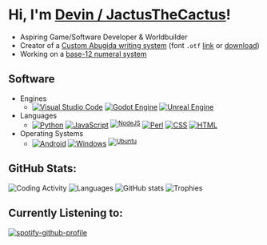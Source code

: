 # Hi, I'm [Devin / JactusTheCactus](https://linktr.ee/JactusTheCactus?subscribe)!
- Aspiring Game/Software Developer & Worldbuilder 
- Creator of a [Custom Abugida writing system](https://jactusthecactus.github.io/wiki/worldbuilding/abugida/abugida.html) (font `.otf` [link](https://github.com/JactusTheCactus/new-abugida/blob/main/master_otf/Font-Regular.otf) or [download](https://github.com/JactusTheCactus/new-abugida/raw/refs/heads/main/master_otf/Font-Regular.otf))
- Working on a [base-12 numeral system](https://jactusthecactus.github.io/wiki/worldbuilding/abugida/numbers.html)
## Software
<!--
https://inttter.github.io/md-badges/
-->
- Engines
	- [![Visual Studio Code](https://custom-icon-badges.demolab.com/badge/Visual%20Studio%20Code-0078d7.svg?logo=vsc&logoColor=white)](#)
		[![Godot Engine](https://img.shields.io/badge/Godot-%23FFFFFF.svg?logo=godot-engine)](#)
		[![Unreal Engine](https://img.shields.io/badge/Unreal%20Engine-%23313131.svg?logo=unrealengine&logoColor=white)](#)
- Languages
	- [![Python](https://img.shields.io/badge/Python-3776AB?logo=python&logoColor=fff)](#)
		[![JavaScript](https://img.shields.io/badge/JavaScript-F7DF1E?logo=javascript&logoColor=000)](#)
		<sup>[![NodeJS](https://img.shields.io/badge/Node.js-6DA55F?logo=node.js&logoColor=white)](#)</sup>
		[![Perl](https://img.shields.io/badge/Perl-%2339457E.svg?logo=perl&logoColor=white)](#)
		[![CSS](https://img.shields.io/badge/CSS-639?logo=css&logoColor=fff)](#)
		[![HTML](https://img.shields.io/badge/HTML-%23E34F26.svg?logo=html5&logoColor=white)](#)
- Operating Systems
	- [![Android](https://img.shields.io/badge/Android-3DDC84?logo=android&logoColor=white)](#)
		[![Windows](https://custom-icon-badges.demolab.com/badge/Windows-0078D6?logo=windows11&logoColor=white)](#)
		<sup>[![Ubuntu](https://img.shields.io/badge/Ubuntu-E95420?logo=ubuntu&logoColor=white)](#)</sup>

## GitHub Stats:

![Coding Activity](https://wakatime.com/share/@52ac2d9f-0012-46a6-b032-7398569b9b79/3bf3a1a4-7b6f-4387-a197-d27d59618200.svg)
![Languages](https://wakatime.com/share/@52ac2d9f-0012-46a6-b032-7398569b9b79/3d3bbf17-a570-404f-89b8-d22c7568e27e.svg)
![GitHub stats](https://github-readme-stats.vercel.app/api?username=JactusTheCactus&show_icons=true&theme=tokyonight)
![Trophies](https://github-profile-trophy.vercel.app/?username=JactusTheCactus&theme=radical)

## Currently Listening to:

[![spotify-github-profile](https://spotify-github-profile.kittinanx.com/api/view?uid=31obmmrliwnrnrd7sqp45hvkeaia&cover_image=true&theme=default&show_offline=true&background_color=121212&interchange=true&bar_color_cover=true)](https://spotify-github-profile.kittinanx.com/api/view?uid=31obmmrliwnrnrd7sqp45hvkeaia&redirect=true)
